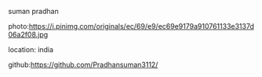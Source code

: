 suman pradhan

photo:https://i.pinimg.com/originals/ec/69/e9/ec69e9179a910761133e3137d06a2f08.jpg

location: india

github:https://github.com/Pradhansuman3112/
